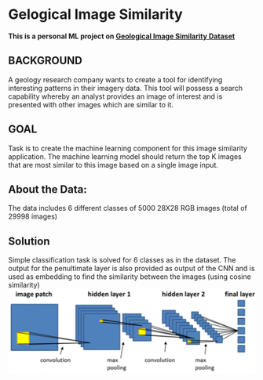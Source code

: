 # Gelogical Image Similarity
**This is a personal ML project on [Geological Image Similarity Dataset](https://www.kaggle.com/tanyadayanand/geological-image-similarity)**  

## BACKGROUND
A geology research company wants to create a tool for identifying interesting patterns in their imagery data. This tool
will possess a search capability whereby an analyst provides an image of interest and is presented with other images
which are similar to it.

## GOAL
Task is to create the machine learning component for this image similarity application. The machine learning
model should return the top K images that are most similar to this image based on a single image input.

## About the Data:
The data includes 6 different classes of 5000 28X28 RGB images (total of 29998 images)


## Solution
Simple classification task is solved for 6 classes as in the dataset. The output for the penultimate layer is also provided as output of the CNN and is used as embedding to find the similarity between the images (using cosine similarity)
![figure](figures\CNN.png "CNN")